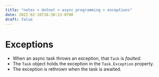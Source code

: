 ```yaml
---
title: "notes > dotnet > async programming > exceptions"
date: 2022-02-16T16:30:13-0700
draft: false
---
```

# Exceptions
- When an async task throws an exception, that `Task` is *faulted*.
- The `Task` object holds the exception in the `Task.Exception` property.
- The exception is rethrown when the task is awaited.